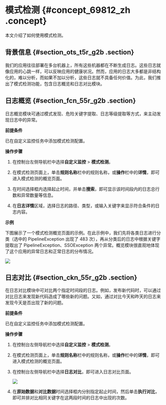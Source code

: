 # 模式检测 {#concept_69812_zh .concept}

本文介绍了如何使用模式检测。

## 背景信息 {#section_ots_t5r_g2b .section}

我们的应用往往部署在多台机器上，所有这些机器都在不断生成日志。这些日志就像应用的心跳一样，可以反映应用的健康状况。然而，应用的日志大多都是非结构化的，难以分析，而如果不加以分析，这些日志就不具备任何价值。为此，我们推出了模式检测功能，包含日志概览和日志对比模块。

## 日志概览 {#section_fcn_55r_g2b .section}

日志概览模块可通过模式发现、危险关键字提取、日志等级提取等方式，来主动发现日志中的异常。

**前提条件**

已在自定义监控任务中添加模式检测配置。

**操作步骤**

1.  在控制台左侧导航栏中选择**自定义监控** \> **模式检测**。

2.  在模式检测页面上，单击**规则名称**栏中的规则名称，或**操作**栏中的**详情**，即可进入模式检测的概览页面。

3.  在时间选择框内选择起止时间，并单击**搜索**，即可显示该时间段内的日志总行数和异常数量等信息。

4.  在**日志详情**区域，选择日志的路径、类型，或输入关键字来显示符合条件的日志内容。


**示例**

下图展示了一个模式检测概览页面的示例。在此示例中，我们先将各类日志进行分类（选中的 PipelineException 出现了 483 次），再从分类后的日志中根据关键字提取出了 PipelineException、SSOException 两个异常。概览模块很直观地体现了这个应用的异常日志和正常日志的分布情况。

![](http://static-aliyun-doc.oss-cn-hangzhou.aliyuncs.com/assets/img/152315/155496242544088_zh-CN.png) 

## 日志对比 {#section_ckn_55r_g2b .section}

在日志对比模块中可对比两个指定时间段的日志。例如，发布新代码时，可以通过对比日志来发现新代码造成了哪些新的问题。又如，通过对比今天和昨天的日志来发现今天是否出现了新的问题。

**前提条件**

已在自定义监控任务中添加模式检测配置。

**操作步骤**

1.  在控制台左侧导航栏中选择**自定义监控** \> **模式检测**。

2.  在模式检测页面上，单击**规则名称**栏中的规则名称，或**操作**栏中的**详情**，即可进入模式检测的概览页面。

3.  在控制台左侧导航栏中选择**日志对比**，即可进入日志对比页面。

    ![](http://static-aliyun-doc.oss-cn-hangzhou.aliyuncs.com/assets/img/152315/155496242544090_zh-CN.png) 

4.  在**原始数据**和**对比数据**时间选择框内分别指定起止时间，然后单击**执行对比**，即可并排对比相同关键字在这两段时间的日志中出现的次数。

